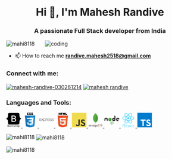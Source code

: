 <h1 align="center">Hi 👋, I'm Mahesh Randive</h1>
<h3 align="center">A passionate Full Stack developer from India</h3>

<img align="right" alt="coding" width="400" src="https://www.bing.com/th/id/OGC.cd59d626dc86397fe45080e6e9c7027d?pid=1.7&rurl=https%3a%2f%2fmiro.medium.com%2fmax%2f1360%2f1*zVnWJtyGOX_kUIDm6ccCfQ.gif&ehk=iZC1DEjr1nE0MUsX8yuE9omObFRHkxHqSKJTB0r%2fwgM%3d">

<p align="left"> <img src="https://komarev.com/ghpvc/?username=mahi8118&label=Profile%20views&color=0e75b6&style=flat" alt="mahi8118" /> </p>

- 📫 How to reach me **randive.mahesh2518@gmail.com**

<h3 align="left">Connect with me:</h3>
<p align="left">
<a href="https://linkedin.com/in/mahesh-randive-030261214" target="blank"><img align="center" src="https://raw.githubusercontent.com/rahuldkjain/github-profile-readme-generator/master/src/images/icons/Social/linked-in-alt.svg" alt="mahesh-randive-030261214" height="30" width="40" /></a>
<a href="https://codesandbox.com/mahesh randive" target="blank"><img align="center" src="https://raw.githubusercontent.com/rahuldkjain/github-profile-readme-generator/master/src/images/icons/Social/codesandbox.svg" alt="mahesh randive" height="30" width="40" /></a>
</p>

<h3 align="left">Languages and Tools:</h3>
<p align="left"> <a href="https://getbootstrap.com" target="_blank" rel="noreferrer"> <img src="https://raw.githubusercontent.com/devicons/devicon/master/icons/bootstrap/bootstrap-plain-wordmark.svg" alt="bootstrap" width="40" height="40"/> </a> <a href="https://www.w3schools.com/css/" target="_blank" rel="noreferrer"> <img src="https://raw.githubusercontent.com/devicons/devicon/master/icons/css3/css3-original-wordmark.svg" alt="css3" width="40" height="40"/> </a> <a href="https://expressjs.com" target="_blank" rel="noreferrer"> <img src="https://raw.githubusercontent.com/devicons/devicon/master/icons/express/express-original-wordmark.svg" alt="express" width="40" height="40"/> </a> <a href="https://www.w3.org/html/" target="_blank" rel="noreferrer"> <img src="https://raw.githubusercontent.com/devicons/devicon/master/icons/html5/html5-original-wordmark.svg" alt="html5" width="40" height="40"/> </a> <a href="https://developer.mozilla.org/en-US/docs/Web/JavaScript" target="_blank" rel="noreferrer"> <img src="https://raw.githubusercontent.com/devicons/devicon/master/icons/javascript/javascript-original.svg" alt="javascript" width="40" height="40"/> </a> <a href="https://www.mongodb.com/" target="_blank" rel="noreferrer"> <img src="https://raw.githubusercontent.com/devicons/devicon/master/icons/mongodb/mongodb-original-wordmark.svg" alt="mongodb" width="40" height="40"/> </a> <a href="https://nodejs.org" target="_blank" rel="noreferrer"> <img src="https://raw.githubusercontent.com/devicons/devicon/master/icons/nodejs/nodejs-original-wordmark.svg" alt="nodejs" width="40" height="40"/> </a> <a href="https://reactjs.org/" target="_blank" rel="noreferrer"> <img src="https://raw.githubusercontent.com/devicons/devicon/master/icons/react/react-original-wordmark.svg" alt="react" width="40" height="40"/> </a> <a href="https://www.typescriptlang.org/" target="_blank" rel="noreferrer"> <img src="https://raw.githubusercontent.com/devicons/devicon/master/icons/typescript/typescript-original.svg" alt="typescript" width="40" height="40"/> </a> </p>

<p><img align="left" src="https://github-readme-stats.vercel.app/api/top-langs?username=mahi8118&show_icons=true&locale=en&layout=compact" alt="mahi8118" /></p>

<p>&nbsp;<img align="center" src="https://github-readme-stats.vercel.app/api?username=mahi8118&show_icons=true&locale=en" alt="mahi8118" /></p>

<p><img align="center" src="https://github-readme-streak-stats.herokuapp.com/?user=mahi8118&" alt="mahi8118" /></p>
